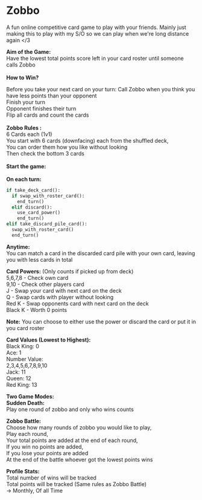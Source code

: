 # Zobbo

A fun online competitive card game to play with your friends.
Mainly just making this to play with my S/O so we can play when we're long distance again </3

**Aim of the Game:**\
Have the lowest total points score left in your card roster until someone calls Zobbo\
\
**How to Win?**

Before you take your next card on your turn: Call Zobbo when you think you have less points than your opponent\
Finish your turn\
Opponent finishes their turn \
Flip all cards and count the cards\
\
**Zobbo Rules :**\
6 Cards each (1v1)\
You start with 6 cards (downfacing) each from the shuffled deck,\
You can order them how you like without looking\
Then check the bottom 3 cards\
\
**Start the game:** \
\
**On each turn:**
```py
if take_deck_card():
  if swap_with_roster_card():
    end_turn()
  elif discard():
    use_card_power()
    end_turn()
elif take_discard_pile_card():
  swap_with_roster_card()
  end_turn()
```
**Anytime:**\
You can match a card in the discarded card pile with your own card, leaving you with less cards in total

**Card Powers:** (Only counts if picked up from deck)\
5,6,7,8 - Check own card \
9,10 - Check other players card\
J - Swap your card with next card on the deck\
Q - Swap cards with player without looking\
Red K - Swap opponents card with next card on the deck\
Black K - Worth 0 points

**Note:** You can choose to either use the power or discard the card or put it in you card roster

**Card Values (Lowest to Highest):**\
Black King: 0\
Ace: 1\
Number Value:\
2,3,4,5,6,7,8,9,10\
Jack: 11\
Queen: 12\
Red King: 13

**Two Game Modes:**\
**Sudden Death:**\
Play one round of zobbo and only who wins counts

**Zobbo Battle:**\
Choose how many rounds of zobbo you would like to play,\
Play each round,\
Your total points are added at the end of each round,\
If you win no points are added,\
If you lose your points are added\
At the end of the battle whoever got the lowest points wins

**Profile Stats:**\
Total number of wins will be tracked\
Total points will be tracked (Same rules as Zobbo Battle)\
-> Monthly, Of all Time 
